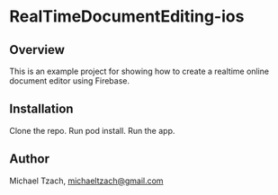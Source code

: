 # RealTimeDocumentEditing-ios

## Overview
This is an example project for showing how to create a realtime online document editor using Firebase.

## Installation
Clone the repo.
Run pod install.
Run the app.

## Author
Michael Tzach, michaeltzach@gmail.com
